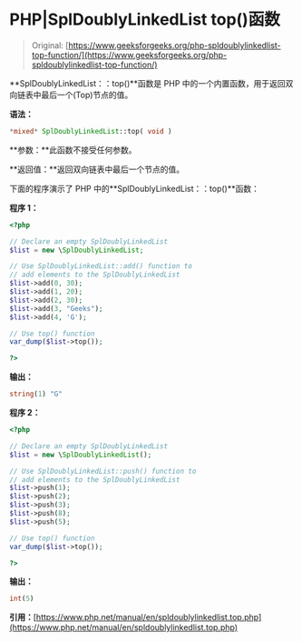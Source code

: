 # PHP|SplDoublyLinkedList top()函数

> Original: [https://www.geeksforgeeks.org/php-spldoublylinkedlist-top-function/](https://www.geeksforgeeks.org/php-spldoublylinkedlist-top-function/)

**SplDoublyLinkedList：：top()**函数是 PHP 中的一个内置函数，用于返回双向链表中最后一个(Top)节点的值。

**语法：**

```php
*mixed* SplDoublyLinkedList::top( void )
```

**参数：**此函数不接受任何参数。

**返回值：**返回双向链表中最后一个节点的值。

下面的程序演示了 PHP 中的**SplDoublyLinkedList：：top()**函数：

**程序 1：**

```php
<?php 

// Declare an empty SplDoublyLinkedList
$list = new \SplDoublyLinkedList;

// Use SplDoublyLinkedList::add() function to 
// add elements to the SplDoublyLinkedList
$list->add(0, 30);
$list->add(1, 20);
$list->add(2, 30);
$list->add(3, "Geeks");
$list->add(4, 'G');

// Use top() function
var_dump($list->top());

?> 
```

**输出：**

```php
string(1) "G"

```

**程序 2：**

```php
<?php 

// Declare an empty SplDoublyLinkedList
$list = new \SplDoublyLinkedList();

// Use SplDoublyLinkedList::push() function to 
// add elements to the SplDoublyLinkedList
$list->push(1);
$list->push(2);
$list->push(3);
$list->push(8);
$list->push(5);

// Use top() function
var_dump($list->top());

?> 
```

**输出：**

```php
int(5)

```

**引用：**[https://www.php.net/manual/en/spldoublylinkedlist.top.php](https://www.php.net/manual/en/spldoublylinkedlist.top.php)